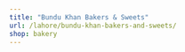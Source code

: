 ```yaml
---
title: "Bundu Khan Bakers & Sweets"
url: /lahore/bundu-khan-bakers-and-sweets/
shop: bakery
---
```

